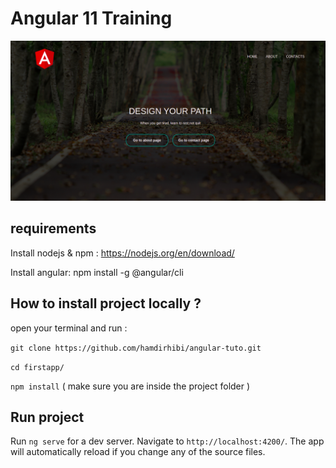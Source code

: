# Angular 11 Training 

<p style="text-align: center;">
  <img src="./src/assets/images/cover.png"/>
</p>


## requirements

Install nodejs & npm : https://nodejs.org/en/download/

Install angular: npm install -g @angular/cli

## How to install project locally ? 

open your terminal and run : 

`git clone https://github.com/hamdirhibi/angular-tuto.git` 

`cd firstapp/`

`npm install` ( make sure you are inside the project folder )


## Run project

Run `ng serve` for a dev server. Navigate to `http://localhost:4200/`. The app will automatically reload if you change any of the source files.

